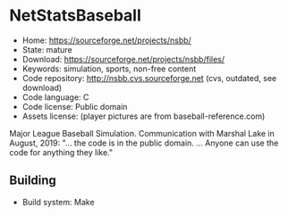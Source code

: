 # NetStatsBaseball

- Home: https://sourceforge.net/projects/nsbb/
- State: mature
- Download: https://sourceforge.net/projects/nsbb/files/
- Keywords: simulation, sports, non-free content
- Code repository: http://nsbb.cvs.sourceforge.net (cvs, outdated, see download)
- Code language: C
- Code license: Public domain
- Assets license: (player pictures are from baseball-reference.com)

Major League Baseball Simulation.
Communication with Marshal Lake in August, 2019: "... the code is in the public domain. ... Anyone can use the code for anything they like."

## Building

- Build system: Make
